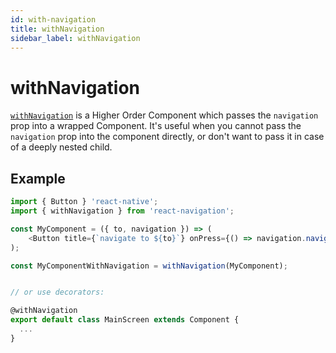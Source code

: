 ```yaml
---
id: with-navigation
title: withNavigation
sidebar_label: withNavigation
---
```


# withNavigation

[`withNavigation`](/src/views/withNavigation.js) is a Higher Order Component which passes the `navigation` prop into a wrapped Component. It's useful when you cannot pass the `navigation` prop into the component directly, or don't want to pass it in case of a deeply nested child.

## Example

```js
import { Button } 'react-native';
import { withNavigation } from 'react-navigation';

const MyComponent = ({ to, navigation }) => (
    <Button title={`navigate to ${to}`} onPress={() => navigation.navigate(to)} />
);

const MyComponentWithNavigation = withNavigation(MyComponent);


// or use decorators:

@withNavigation
export default class MainScreen extends Component {
  ...
}
```
